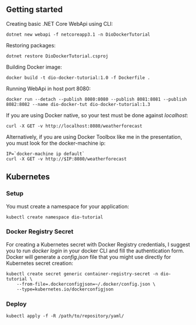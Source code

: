 ## Getting started

Creating basic .NET Core WebApi using CLI:

```
dotnet new webapi -f netcoreapp3.1 -n DioDockerTutorial
```

Restoring packages:

```
dotnet restore DioDockerTutorial.csproj
```

Building Docker image:
```
docker build -t dio-docker-tutorial:1.0 -f Dockerfile .
```

Running WebApi in host port 8080:
```
docker run --detach --publish 8080:8080 --publish 8081:8081 --publish 8082:8082 --name dio-docker-tut dio-docker-tutorial:1.3
```

If you are using Docker native, so your test must be done against _localhost_:
```
curl -X GET -v http://localhost:8080/weatherforecast
```

Alternatively, if you are using Docker Toolbox like me in the presentation, you must look for the docker-machine ip:
```
IP=`docker-machine ip default`
curl -X GET -v http://$IP:8080/weatherforecast
```

## Kubernetes

### Setup

You must create a namespace for your application:

```
kubectl create namespace dio-tutorial
```

### Docker Registry Secret

For creating a Kubernetes secret with Docker Registry credentials, I suggest you to run _docker login_ in your docker CLI and fill the authentication form. Docker will generate a _config.json_ file that you might use directly for Kubernetes secret creation:
```
kubectl create secret generic container-registry-secret -n dio-tutorial \
    --from-file=.dockerconfigjson=~/.docker/config.json \
    --type=kubernetes.io/dockerconfigjson
```

### Deploy

```
kubectl apply -f -R /path/to/repository/yaml/
```